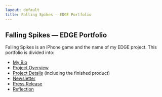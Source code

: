 ```yaml
---
layout: default
title: Falling Spikes — EDGE Portfolio
---
```


## Falling Spikes — EDGE Portfolio

Falling Spikes is an iPhone game and the name of my EDGE project. This portfolio is divided into:

 - [My Bio](bio.html)
 - [Project Overview](overview.html)
 - [Project Details](details.html) (including the finished product)
 - [Newsletter](newsletter.html)
 - [Press Release](press.html)
 - [Reflection](reflection.html)
